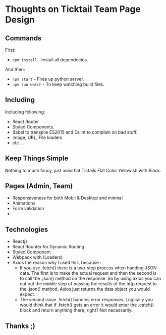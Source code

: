 # Thoughts on Ticktail Team Page Design

## Commands
First:
* `npm install` - Install all dependecies.

And then:
- `npm start` - Fires up python server.
- `npm run watch` - To keep watching build files.

## Including
Including following:
- React Router
- Styled Components.
- Babel to transpile ES2015 and Eslint to complain on bad stuff.
- Image, URL, File loaders
- etc ...

## Keep Things Simple
Nothing to much fancy, just used flat Tictails Flat Color Yellowish with Black.

## Pages (Admin, Team)
- Responsiveness for both Mobil & Desktop and minmal
- Animations
- Form validation
-
## Technologies
- Reactjs
- React Rounter for Dynamic Routing
- Styled Component
- Webpack with (Loaders)
- Axios the reason why I used this, because :
	- If you use .fetch() there is a two-step process when handing JSON data. The first is to make the actual request and then the second is to call the .json() method on the response. So by using axios you can cut out the middle step of passing the results of the http request to the .json() method. Axios just returns the data object you would expect.
	- The second issue .fetch() handles error responses. Logically you would think that if .fetch() gets an error it would enter the .catch() block and return anything there, right? Not necessarily.

## Thanks ;)




